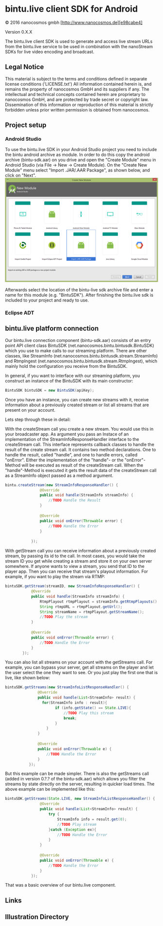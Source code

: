 # bintu.live client SDK for Android

© 2016 nanocosmos gmbh [http://www.nanocosmos.de][e98cabe4]

Version 0.X.X

The bintu.live client SDK is used to generate and access live stream URLs from the bintu.live service to be used in combination with the nanoStream SDKs for live video encoding and broadcast.

## Legal Notice

This material is subject to the terms and conditions defined in separate license conditions ('LICENSE.txt') All information contained herein is, and remains the property of nanocosmos GmbH and its suppliers if any. The intellectual and technical concepts contained herein are proprietary to nanocosmos GmbH, and are protected by trade secret or copyright law. Dissemination of this information or reproduction of this material is strictly forbidden unless prior written permission is obtained from nanocosmos.

## Project setup
### Android Studio
To use the bintu.live SDK in your Android Studio project you need to include the bintu android archive as module. In order to do this copy the android archive (bintu-sdk.aar) on you drive and open the "Create Module" menu in Android Studio (via File -> New -> Create Module). On the "Create New Module" menu select "Import .JAR/.AAR Package", as shown below, and click on "Next".
![Create Module Menu][Create_Module]

Afterwards select the location of the bintu-live sdk archive file and enter a name for this module (e.g. "BintuSDK").
After finishing the bintu.live sdk is included to your project and ready to use.

### Eclipse ADT

## bintu.live platform connection
Our bintu.live connection component (bintu-sdk.aar) consists of an entry point API client class BintuSDK (net.nanocosmos.bintu.bintusdk.BintuSDK) which you use to make calls to our streaming platform. There are other classes, like StreamInfo (net.nanocosmos.bintu.bintusdk.stream.StreamInfo) and RtmpIngest  (net.nanocosmos.bintu.bintusdk.stream.RtmpIngest), which mainly hold the configuration you receive from the BintuSDK.

In general, if you want to interface with our streaming platform, you construct an instance of the BintuSDK with its main constructor:

```java
BintuSDK bintuSDK = new BintuSDK(apiKey);
```

Once you have an instance, you can create new streams with it, receive information about a previously created stream or list all streams that are present on your account.

Lets step through these in detail:

With the createStream call you create a new stream. You would use this in your broadcaster app. As argument you pass an Instace of an implementation of the StreamInfoResponseHandler interface to the createStream call. This interface represents callback classes to handle the result of the create stream call. It contains two method declarations. One to handle the result, called "handle", and one to handle errors, called "onError". Either the implementation of the "handle"- or the "onError"-Method will be executed as result of the createStream call. When the "handle"-Method is executed it gets the result data of the createStream call as a StreamInfo object passed as a method argument.

```java
bintu.createStream(new StreamInfoResponseHandler() {
                @Override
                public void handle(StreamInfo streamInfo) {
                    //TODO Handle the Result
                }

                @Override
                public void onError(Throwable error) {
                    //TODO Handle the Error
                }

            });
```

With getStream call you can receive information about a previously created stream, by passing its id to the call. In most cases, you would take the stream ID you get while creating a stream and store it on your own server somewhere. If anyone wants to view a stream, you send that ID to the player app. Then you can receive that stream's playout information. For example, if you want to play the stream via RTMP:

```java
bintuSDK.getStream(streamID, new StreamInfoResponseHandler() {
            @Override
            public void handle(StreamInfo streamInfo) {
                RtmpPlayout rtmpPlayout = streamInfo.getRtmpPlayouts().get(0);
                String rtmpURL = rtmpPlayout.getUrl();
                String streamName = rtmpPlayout.getStreamName();
                //TODO Play the stream
            }

            @Override
            public void onError(Throwable error) {
                //TODO Handle the Error
            }
        });
```
You can also list all streams on your account with the getStreams call. For example, you can bypass your server, get all streams on the player and let the user select the one they want to see. Or you just play the first one that is live, like shown below:

```java
bintuSDK.getStreams(new StreamInfoListResponseHandler() {
               @Override
               public void handle(List<StreamInfo> result) {
                 for(StreamInfo info : result){
                       if (info.getState() == State.LIVE){
                           //TODO Play this stream
                           break;
                       }
                   }
               }

               @Override
               public void onError(Throwable e) {
                   //TODO Handle the Error
               }
           });
```

But this example can be made simpler. There is also the getStreams call (added in version 0.?.? of the bintu-sdk.aar) which allows you filter the streams by state directly on the server, resulting in quicker load times. The above example can be implemented like this:
```java
bintuSDK.getStreams(State.LIVE, new StreamInfoListResponseHandler() {
                @Override
                public void handle(List<StreamInfo> result) {
                    try {
                        StreamInfo info = result.get(0);
                        //TODO Play stream
                    }catch (Exception ex){
                        //TODO Handle the Error    
                    }
                }

                @Override
                public void onError(Throwable e) {
                    //TODO Handle the Error
                }
            });
```

That was a basic overview of our bintu.live component.

## Links
  [e98cabe4]: http://www.nanocosmos.de "http://www.nanocosmos.de"

## Illustration Directory
  [Create_Module]: img/android_studio_create_module.png "Create New Module Menu"
